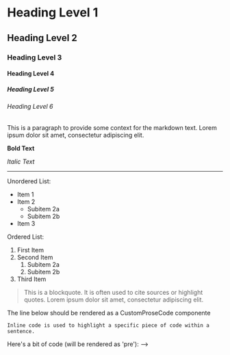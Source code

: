 # Heading Level 1

## Heading Level 2

### Heading Level 3

#### Heading Level 4

##### Heading Level 5

###### Heading Level 6

This is a paragraph to provide some context for the markdown text. Lorem ipsum dolor sit amet, consectetur adipiscing elit.

**Bold Text**

_Italic Text_

---

Unordered List:

- Item 1
- Item 2
  - Subitem 2a
  - Subitem 2b
- Item 3

Ordered List:

1. First Item
2. Second Item
   1. Subitem 2a
   2. Subitem 2b
3. Third Item

> This is a blockquote. It is often used to cite sources or highlight quotes. Lorem ipsum dolor sit amet, consectetur adipiscing elit.

The line below should be rendered as a CustomProseCode componente

`Inline code is used to highlight a specific piece of code within a sentence.`

Here's a bit of code (will be rendered as 'pre'): -->

<!--
````js
// This is a sample JavaScript code
function greet(name) {
  return `Hello, ${name}!`;
}

console.log(greet("World"));
```

::custom-button{color = 'green'}
This is a Button
::

 <!-- <br />
::snippet{name='alert'}
::

 <br />

::snippet{name='calendar'}
::

 <br />

::snippet{name='article'}
::

```

```
